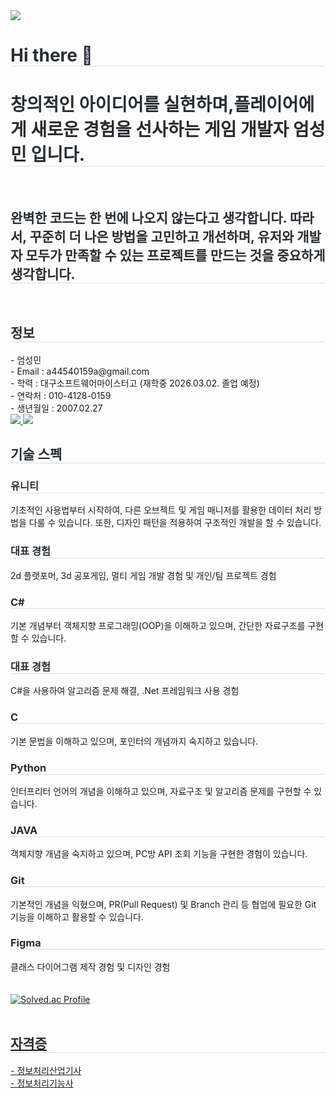 <div align= "left">
    <img src="https://capsule-render.vercel.app/api?type=waving&color=auto&height=120&text=Game%20is%20Fun!&animation=&fontColor=000000&fontSize=50" />
    </div>
    <div align= "left"> 
    <h1 style="border-bottom: 1px solid #d8dee4; color: #282d33;"> Hi there 👋 </h1>  
    <h1 style="border-bottom: 1px solid #d8dee4; color: #282d33;"> 창의적인 아이디어를 실현하며,플레이어에게 새로운 경험을 선사하는 게임 개발자 엄성민 입니다. </h1>  
    </div>
    <br>
    <div align= "left">
    <h2 style="border-bottom: 1px solid #d8dee4; color: #282d33;"> 완벽한 코드는 한 번에 나오지 않는다고 생각합니다. 따라서, 꾸준히 더 나은 방법을 고민하고 개선하며, 
유저와 개발자 모두가 만족할 수 있는 프로젝트를 만드는 것을 중요하게 생각합니다. </h2> <br> 
     <h2 style="border-bottom: 1px solid #d8dee4; color: #282d33;">정보</h2>
        - 엄성민 <br>
        - Email : a44540159a@gmail.com <br>
        - 학력 : 대구소프트웨어마이스터고 (재학중 2026.03.02. 졸업 예정) <br>
        - 연락처 : 010-4128-0159 <br>
        - 생년월일 : 2007.02.27 <br>
         <a href=https://root-xylocarp-b3c.notion.site/c0b1af758b124e4da3b4d87bab7e1eff> <img src="https://img.shields.io/badge/Notion-000000?style=for-the-badge&logo=Notion&logoColor=white&link=https://root-xylocarp-b3c.notion.site/c0b1af758b124e4da3b4d87bab7e1eff"> </a>
         <a href=mailto:a44540159a@gmail.com> <img src="https://img.shields.io/badge/Gmail-EA4335?style=for-the-badge&logo=Gmail&logoColor=white&link=mailto:a44540159a@gmail.com"> </a>
     <h2 style="border-bottom: 1px solid #d8dee4; color: #282d33;">기술 스펙</h2>
        <h3 style="border-bottom: 1px solid #d8dee4; color: #282d33;">유니티</h3>
        기초적인 사용법부터 시작하여, 다른 오브젝트 및 게임 매니저를 활용한 데이터 처리 방법을 다룰 수 있습니다. 또한, 디자인 패턴을 적용하여 구조적인 개발을 할 수 있습니다.<br>
        <h3 style="border-bottom: 1px solid #d8dee4; color: #282d33;">대표 경험</h3>
        2d 플랫포머, 3d 공포게임, 멀티 게임 개발 경험 및 개인/팀 프로젝트 경험 <br>
        <h3 style="border-bottom: 1px solid #d8dee4; color: #282d33;">C#</h3>
        기본 개념부터 객체지향 프로그래밍(OOP)을 이해하고 있으며, 간단한 자료구조를 구현할 수 있습니다. <br>
        <h3 style="border-bottom: 1px solid #d8dee4; color: #282d33;">대표 경험</h3>
        C#을 사용하여 알고리즘 문제 해결, .Net 프레임워크 사용 경험 <br>
        <h3 style="border-bottom: 1px solid #d8dee4; color: #282d33;">C</h3>
        기본 문법을 이해하고 있으며, 포인터의 개념까지 숙지하고 있습니다. <br>
        <h3 style="border-bottom: 1px solid #d8dee4; color: #282d33;">Python</h3>
        인터프리터 언어의 개념을 이해하고 있으며, 자료구조 및 알고리즘 문제를 구현할 수 있습니다. <br>
        <h3 style="border-bottom: 1px solid #d8dee4; color: #282d33;">JAVA</h3>
        객체지향 개념을 숙지하고 있으며, PC방 API 조회 기능을 구현한 경험이 있습니다. <br>
        <h3 style="border-bottom: 1px solid #d8dee4; color: #282d33;">Git</h3>
        기본적인 개념을 익혔으며, PR(Pull Request) 및 Branch 관리 등 협업에 필요한 Git 기능을 이해하고 활용할 수 있습니다. <br>
        <h3 style="border-bottom: 1px solid #d8dee4; color: #282d33;">Figma</h3>
        클래스 다이어그램 제작 경험 및 디자인 경험  <br>
        <br>
    <div style="text-align: left;">
    </a>
        <br>
        <!-- Solved.ac 백준 티어 배지 추가 -->
    <a href="https://solved.ac/duck3866">
        <img src="http://mazassumnida.wtf/api/v2/generate_badge?boj=duck3866" alt="Solved.ac Profile">
    </div>  <br> 
         <h2 style="border-bottom: 1px solid #d8dee4; color: #282d33;">자격증</h2>
        - 정보처리산업기사 <br>
        - 정보처리기능사 <br>
    <div align= "left">  </div> 
    </div>
